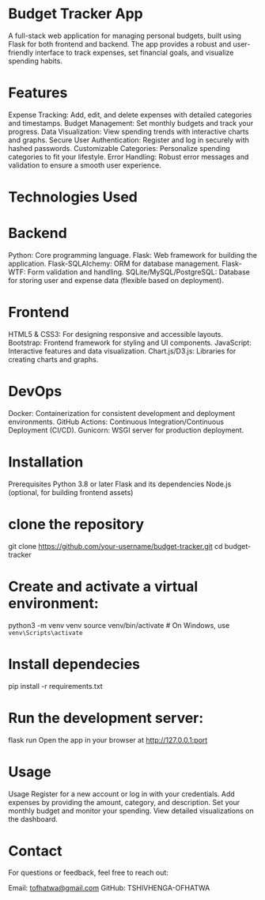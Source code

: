 # Budget Tracker App

A full-stack web application for managing personal budgets, built using Flask for both frontend and backend. The app provides a robust and user-friendly interface to track expenses, set financial goals, and visualize spending habits.

# Features

Expense Tracking: Add, edit, and delete expenses with detailed categories and timestamps.
Budget Management: Set monthly budgets and track your progress.
Data Visualization: View spending trends with interactive charts and graphs.
Secure User Authentication: Register and log in securely with hashed passwords.
Customizable Categories: Personalize spending categories to fit your lifestyle.
Error Handling: Robust error messages and validation to ensure a smooth user experience.

# Technologies Used

# Backend

Python: Core programming language.
Flask: Web framework for building the application.
Flask-SQLAlchemy: ORM for database management.
Flask-WTF: Form validation and handling.
SQLite/MySQL/PostgreSQL: Database for storing user and expense data (flexible based on deployment).

# Frontend

HTML5 & CSS3: For designing responsive and accessible layouts.
Bootstrap: Frontend framework for styling and UI components.
JavaScript: Interactive features and data visualization.
Chart.js/D3.js: Libraries for creating charts and graphs.

# DevOps

Docker: Containerization for consistent development and deployment environments.
GitHub Actions: Continuous Integration/Continuous Deployment (CI/CD).
Gunicorn: WSGI server for production deployment.

# Installation

Prerequisites
Python 3.8 or later
Flask and its dependencies
Node.js (optional, for building frontend assets)

# clone the repository

git clone https://github.com/your-username/budget-tracker.git
cd budget-tracker

# Create and activate a virtual environment:

python3 -m venv venv
source venv/bin/activate # On Windows, use `venv\Scripts\activate`

# Install dependecies

pip install -r requirements.txt

# Run the development server:

flask run
Open the app in your browser at http://127.0.0.1:port

# Usage

Usage
Register for a new account or log in with your credentials.
Add expenses by providing the amount, category, and description.
Set your monthly budget and monitor your spending.
View detailed visualizations on the dashboard.

# Contact

For questions or feedback, feel free to reach out:

Email: tofhatwa@gmail.com
GitHub: TSHIVHENGA-OFHATWA
